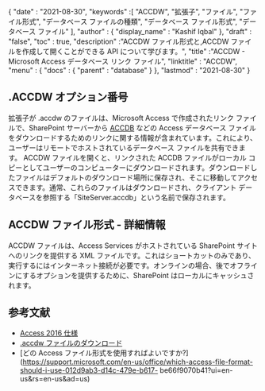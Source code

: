 {
  "date" : "2021-08-30",
  "keywords" :[ "ACCDW", "拡張子", "ファイル", "ファイル形式", "データベース ファイルの種類", "データベース ファイル形式", "データベース ファイル" ],
  "author" : {
    "display_name" : "Kashif Iqbal"
},
  "draft" : "false",
  "toc" : true,
  "description" :"ACCDW ファイル形式と,ACCDW ファイルを作成して開くことができる API について学びます。",
  "title" :"ACCDW - Microsoft Access データベース リンク ファイル",
  "linktitle" : "ACCDW",
  "menu" : {
    "docs" : {
      "parent" : "database"
}
},
  "lastmod" : "2021-08-30"
}

## .ACCDW オプション番号

拡張子が .accdw のファイルは、Microsoft Access で作成されたリンク ファイルで、SharePoint サーバーから [ACCDB](/database/accdb/) などの Access データベース ファイルをダウンロードするためのリンクに関する情報が含まれています。これにより、ユーザーはリモートでホストされているデータベース ファイルを共有できます。 ACCDW ファイルを開くと、リンクされた ACCDB ファイルがローカル コピーとしてユーザーのコンピューターにダウンロードされます。ダウンロードしたファイルはデフォルトのダウンロード場所に保存され、そこに移動してアクセスできます。通常、これらのファイルはダウンロードされ、クライアント データベースを参照する「SiteServer.accdb」という名前で保存されます。

## ACCDW ファイル形式 - 詳細情報

ACCDW ファイルは、Access Services がホストされている SharePoint サイトへのリンクを提供する XML ファイルです。これはショートカットのみであり、実行するにはインターネット接続が必要です。オンラインの場合、後でオフラインにするオプションを提供するために、SharePoint はローカルにキャッシュされます。

## 参考文献

* [Access 2016 仕様](https://support.microsoft.com/en-us/office/access-specifications-0cf3c66f-9cf2-4e32-9568-98c1025bb47c?ui=en-us&rs=en-us&ad=us)
* [.accdw ファイルのダウンロード](https://social.technet.microsoft.com/Forums/en-US/7bf02e9e-6246-44da-9513-4cf8f2cc2fb2/downloaded-accdw-file?forum=sharepointgeneral前)
* [どの Access ファイル形式を使用すればよいですか?](https://support.microsoft.com/en-us/office/which-access-file-format-should-i-use-012d9ab3-d14c-479e-b617- be66f9070b41?ui=en-us&rs=en-us&ad=us)

